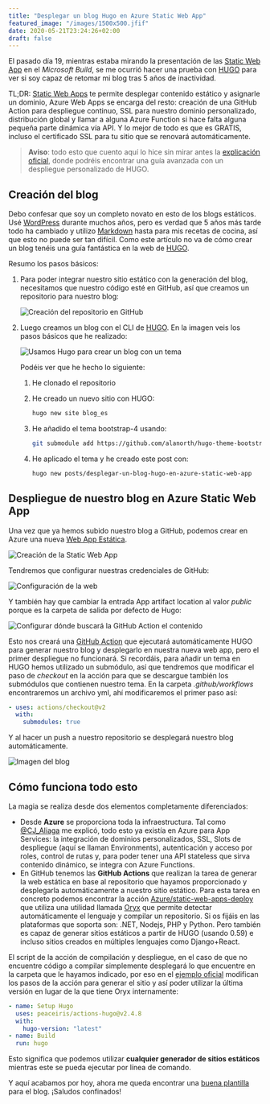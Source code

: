 ```yaml
---
title: "Desplegar un blog Hugo en Azure Static Web App"
featured_image: "/images/1500x500.jfif"
date: 2020-05-21T23:24:26+02:00
draft: false
---
```


El pasado día 19, mientras estaba mirando la presentación de las [Static Web App](https://mybuild.microsoft.com/sessions/898230c4-1350-4fc6-acba-6baf1a58d76a?source=sessions) en el *Microsoft Build*, se me ocurrió hacer una prueba con [HUGO](https://gohugo.io) para ver si soy capaz de retomar mi blog tras 5 años de inactividad.

TL;DR: [Static Web Apps](https://docs.microsoft.com/azure/static-web-apps/) te permite desplegar contenido estático y asignarle un dominio, Azure Web Apps se encarga del resto: creación de una GitHub Action para despliegue continuo, SSL para nuestro dominio personalizado, distribución global y llamar a alguna Azure Function si hace falta alguna pequeña parte dinámica vía API. Y lo mejor de todo es que es GRATIS, incluso el certificado SSL para tu sitio que se renovará automáticamente.

<!--more-->

> **Aviso**: todo esto que cuento aquí lo hice sin mirar antes la [explicación oficial](https://docs.microsoft.com/azure/static-web-apps/publish-hugo), donde podréis encontrar una guía avanzada con un despliegue personalizado de HUGO.

## Creación del blog

Debo confesar que soy un completo novato en esto de los blogs estáticos. Usé [WordPress](https://jmservera.wordpress.com) durante muchos años, pero es verdad que 5 años más tarde todo ha cambiado y utilizo [Markdown](https://daringfireball.net/projects/markdown/) hasta para mis recetas de cocina, así que esto no puede ser tan difícil. Como este artículo no va de cómo crear un blog tenéis una guía fantástica en la web de [HUGO](https://gohugo.io/getting-started/quick-start/).

Resumo los pasos básicos:

1. Para poder integrar nuestro sitio estático con la generación del blog, necesitamos que nuestro código esté en GitHub, así que creamos un repositorio para nuestro blog:

   ![Creación del repositorio en GitHub][repo-create]

1. Luego creamos un blog con el CLI de [HUGO](https://gohugo.io). En la imagen veis los pasos básicos que he realizado:

   ![Usamos Hugo para crear un blog con un tema][Hugo-create]

   Podéis ver que he hecho lo siguiente:

   1) He clonado el repositorio
   1) He creado un nuevo sitio con HUGO:

      ```bash
      hugo new site blog_es
      ```

   1) He añadido el tema bootstrap-4 usando:

      ```bash
      git submodule add https://github.com/alanorth/hugo-theme-bootstrap4-blog themes/bootsrap4-blog
      ```

   1) He aplicado el tema y he creado este post con:

      ```bash
      hugo new posts/desplegar-un-blog-hugo-en-azure-static-web-app
      ```

## Despliegue de nuestro blog en Azure Static Web App

Una vez que ya hemos subido nuestro blog a GitHub, podemos crear en Azure una nueva [Web App Estática](https://azure.microsoft.com/en-us/services/app-service/static/).

![Creación de la Static Web App][WEBAPP-create]

Tendremos que configurar nuestras credenciales de GitHub:

![Configuración de la web][WEBAPP-config]

Y también hay que cambiar la entrada App artifact location al valor *public* porque es la carpeta de salida por defecto de Hugo:

![Configurar dónde buscará la GitHub Action el contenido][WEBAPP-config-artifact]

Esto nos creará una [GitHub Action](https://github.com/features/actions) que ejecutará automáticamente HUGO para generar nuestro blog y desplegarlo en nuestra nueva web app, pero el primer despliegue no funcionará. Si recordáis, para añadir un tema en HUGO hemos utilizado un submódulo, así que tendremos que modificar el paso de *checkout* en la acción para que se descargue también los submódulos que contienen nuestro tema. En la carpeta *.github/workflows* encontraremos un archivo yml, ahí modificaremos el primer paso así:

```yaml
- uses: actions/checkout@v2
  with:
    submodules: true
```

Y al hacer un push a nuestro repositorio se desplegará nuestro blog automáticamente.

![Imagen del blog][blog-picture]

## Cómo funciona todo esto

La magia se realiza desde dos elementos completamente diferenciados:

* Desde **Azure** se proporciona toda la infraestructura. Tal como [@CJ_Aliaga](https://twitter.com/CJ_Aliaga) me explicó, todo esto ya existía en Azure para App Services: la integración de dominios personalizados, SSL, Slots de despliegue (aquí se llaman Environments), autenticación y acceso por roles, control de rutas y, para poder tener una API stateless que sirva contenido dinámico, se integra con Azure Functions.
* En GitHub tenemos las **GitHub Actions** que realizan la tarea de generar la web estática en base al repositorio que hayamos proporcionado y desplegarla automáticamente a nuestro sitio estático. Para esta tarea en concreto podemos encontrar la acción [Azure/static-web-apps-deploy](https://github.com/Azure/static-web-apps-deploy) que utiliza una utilidad llamada [Oryx](https://github.com/microsoft/Oryx) que permite detectar automáticamente el lenguaje y compilar un repositorio. Si os fijáis en las plataformas que soporta son: .NET, Nodejs, PHP y Python. Pero también es capaz de generar sitios estáticos a partir de HUGO (usando 0.59) e incluso sitios creados en múltiples lenguajes como Django+React.

El script de la acción de compilación y despliegue, en el caso de que no encuentre código a compilar simplemente desplegará lo que encuentre en la carpeta que le hayamos indicado, por eso en el [ejemplo oficial](https://docs.microsoft.com/es-es/azure/static-web-apps/publish-hugo) modifican los pasos de la acción para generar el sitio y así poder utilizar la última versión en lugar de la que tiene Oryx internamente:

```yaml
- name: Setup Hugo
  uses: peaceiris/actions-hugo@v2.4.8
  with:
    hugo-version: "latest"
- name: Build
  run: hugo
```

Esto significa que podemos utilizar **cualquier generador de sitios estáticos** mientras este se pueda ejecutar por línea de comando.

Y aquí acabamos por hoy, ahora me queda encontrar una [buena plantilla](https://themes.gohugo.io/) para el blog.
¡Saludos confinados!

[repo-create]: /desplegar-un-blog-hugo/createrepo.png "Crea un repositorio en GitHub"
[Hugo-create]: /desplegar-un-blog-hugo/createhugofirstpost.png "Crea el primer post con hugo"
[WEBAPP-create]: /desplegar-un-blog-hugo/createstaticwebapp.png "Crea una web app estática"
[WEBAPP-config]: /desplegar-un-blog-hugo/createstaticwebapp_2.png "Configurar repositorio de GitHub"
[WEBAPP-config-artifact]: /desplegar-un-blog-hugo/createstaticwebapp_3.png "Configurar carpeta public como output de hugo"
[blog-picture]: /desplegar-un-blog-hugo/blogpicture.png "Imagen del blog"
